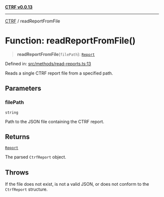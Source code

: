 [**CTRF v0.0.13**](../README.md)

***

[CTRF](../README.md) / readReportFromFile

# Function: readReportFromFile()

> **readReportFromFile**(`filePath`): [`Report`](../interfaces/Report.md)

Defined in: [src/methods/read-reports.ts:13](https://github.com/ctrf-io/ctrf-core-js/blob/main/src/methods/read-reports.ts#L13)

Reads a single CTRF report file from a specified path.

## Parameters

### filePath

`string`

Path to the JSON file containing the CTRF report.

## Returns

[`Report`](../interfaces/Report.md)

The parsed `CtrfReport` object.

## Throws

If the file does not exist, is not a valid JSON, or does not conform to the `CtrfReport` structure.
